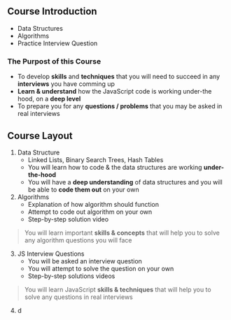 ## Course Introduction

- Data Structures
- Algorithms
- Practice Interview Question

### The Purpost of this Course

- To develop **skills** and **techniques** that you will need to succeed in any **interviews** you have comming up
- **Learn & understand** how the JavaScript code is working under-the hood, on a **deep level**
- To prepare you for any **questions / problems** that you may be asked in real interviews

## Course Layout

1. Data Structure
   - Linked Lists, Binary Search Trees, Hash Tables
   - You will learn how to code & the data structures are working **under-the-hood**
   - You will have a **deep understanding** of data structures and you will be able to **code them out** on your own
2. Algorithms
   - Explanation of how algorithm should function
   - Attempt to code out algorithm on your own
   - Step-by-step solution video
  > You will learn important **skills & concepts** that will help you to solve any algorithm questions you will face
3. JS Interview Questions
   - You will be asked an interview question
   - You will attempt to solve the question on your own
   - Step-by-step solutions videos
  > You will learn JavaScript **skills & techniques** that will help you to solve any questions in real interviews
4. d